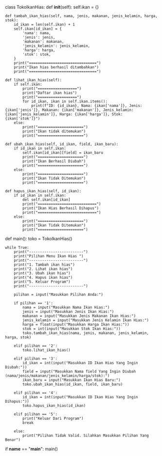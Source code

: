 class TokoIkanHias:
    def __init__(self):
        self.ikan = {}

    def tambah_ikan_hias(self, nama, jenis, makanan, jenis_kelamin, harga, stok):
        id_ikan = len(self.ikan) + 1
        self.ikan[id_ikan] = {
            'nama': nama,
            'jenis': jenis,
            'makanan': makanan,
            'jenis_kelamin': jenis_kelamin,
            'harga': harga,
            'stok': stok,
        }
        print("===============================")
        print("Ikan hias berhasil ditambahkan")
        print("===============================")

    def lihat_ikan_hias(self):
        if self.ikan:
            print("==================")
            print("Daftar ikan hias")
            print("==================")
            for id_ikan, ikan in self.ikan.items():
                print(f"ID: {id_ikan}, Nama: {ikan['nama']}, Jenis: {ikan['jenis']}, Makanan: {ikan['makanan']}, Jenis_kelamin: {ikan['jenis_kelamin']}, Harga: {ikan['harga']}, Stok: {ikan['stok']}")
        else:
            print("=====================")
            print("Ikan tidak ditemukan")
            print("=====================")

    def ubah_ikan_hias(self, id_ikan, field, ikan_baru):
        if id_ikan in self.ikan:
            self.ikan[id_ikan][field] = ikan_baru
            print("=====================")
            print("Ikan Berhasil Diubah")
            print("=====================")
        else:
            print("=====================")
            print("Ikan Tidak Ditemukan")
            print("=====================")

    def hapus_ikan_hias(self, id_ikan):
        if id_ikan in self.ikan:
            del self.ikan[id_ikan]
            print("===========================")
            print("Ikan Hias Berhasil Dihapus")
            print("===========================")
        else:
            print("=====================")
            print("Ikan Tidak Ditemukan")
            print("=====================")

def main():
    toko = TokoIkanHias()

    while True:
        print("-------------------------")
        print("Pilihan Menu Ikan Hias ")
        print("-------------------------")
        print("1. Tambah ikan hias")
        print("2. Lihat ikan hias")
        print("3. Ubah ikan hias")
        print("4. Hapus ikan hias")
        print("5. Keluar Program")
        print("-------------------------")

        pilihan = input("Masukkan Pilihan Anda:")

        if pilihan == '1':
            nama = input("Masukkan Nama Ikan Hias:")
            jenis = input("Masukkan Jenis Ikan Hias:")
            makanan = input("Masukkan Jenis Makanan Ikan Hias:")
            jenis_kelamin = input("Masukkan Jenis Kelamin Ikan Hias:")
            harga = float(input("Masukkan Harga Ikan Hias:"))
            stok = int(input("Masukkan Stok Ikan Hias:"))
            toko.tambah_ikan_hias(nama, jenis, makanan, jenis_kelamin, harga, stok)

        elif pilihan == '2':
            toko.lihat_ikan_hias()

        elif pilihan == '3':
            id_ikan = int(input("Masukkan ID Ikan Hias Yang Ingin Diubah:"))
            field = input("Masukkan Nama field Yang Ingin Diubah (nama/jenis/makanan/jenis_kelamin/harga/stok):")
            ikan_baru = input("Masukkan Ikan Hias Baru:")
            toko.ubah_ikan_hias(id_ikan, field, ikan_baru)

        elif pilihan == '4':
            id_ikan = int(input("Masukkan ID Ikan Hias Yang Ingin Dihapus:"))
            toko.hapus_ikan_hias(id_ikan)

        elif pilihan == '5':
            print("Keluar Dari Program")
            break

        else:
            print("Pilihan Tidak Valid. Silahkan Masukkan Pilihan Yang Benar")

if __name__ == "__main__":
    main()
